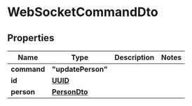 

# WebSocketCommandDto

## Properties

Name | Type | Description | Notes
------------ | ------------- | ------------- | -------------
**command** | **"updatePerson"** |  | 
**id** | [**UUID**](UUID.md) |  | 
**person** | [**PersonDto**](PersonDto.md) |  | 



